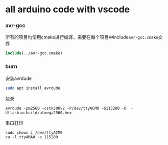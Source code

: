 all arduino code with vscode
===

### avr-gcc

所有的项目均使用cmake进行编译，需要在每个项目中include`avr-gcc.cmake`文件

```cmake
include(../avr-gcc.cmake)
```

### burn

安装avrdude

```sh
sudo apt install avrdude
```

烧录

```shell
avrdude -pm2560 -cstk500v2 -P/dev/ttyACM0 -b115200 -D  -Uflash:w:build/atmega2560.hex
```

串口打印

```
sudo chown i /dev/ttyACM0
cu -l ttyAMA0 -s 115200
```

